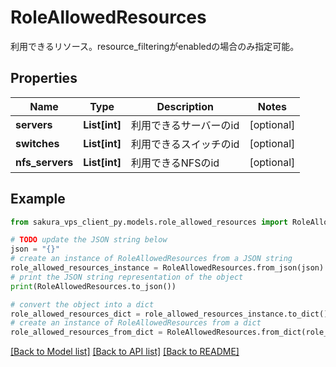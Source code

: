 # RoleAllowedResources

利用できるリソース。resource_filteringがenabledの場合のみ指定可能。

## Properties

Name | Type | Description | Notes
------------ | ------------- | ------------- | -------------
**servers** | **List[int]** | 利用できるサーバーのid | [optional] 
**switches** | **List[int]** | 利用できるスイッチのid | [optional] 
**nfs_servers** | **List[int]** | 利用できるNFSのid | [optional] 

## Example

```python
from sakura_vps_client_py.models.role_allowed_resources import RoleAllowedResources

# TODO update the JSON string below
json = "{}"
# create an instance of RoleAllowedResources from a JSON string
role_allowed_resources_instance = RoleAllowedResources.from_json(json)
# print the JSON string representation of the object
print(RoleAllowedResources.to_json())

# convert the object into a dict
role_allowed_resources_dict = role_allowed_resources_instance.to_dict()
# create an instance of RoleAllowedResources from a dict
role_allowed_resources_from_dict = RoleAllowedResources.from_dict(role_allowed_resources_dict)
```
[[Back to Model list]](../README.md#documentation-for-models) [[Back to API list]](../README.md#documentation-for-api-endpoints) [[Back to README]](../README.md)


